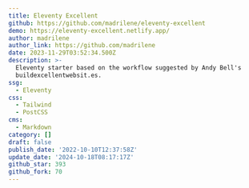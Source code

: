```yaml
---
title: Eleventy Excellent
github: https://github.com/madrilene/eleventy-excellent
demo: https://eleventy-excellent.netlify.app/
author: madrilene
author_link: https://github.com/madrilene
date: 2023-11-29T03:52:34.500Z
description: >-
  Eleventy starter based on the workflow suggested by Andy Bell's
  buildexcellentwebsit.es.
ssg:
  - Eleventy
css:
  - Tailwind
  - PostCSS
cms:
  - Markdown
category: []
draft: false
publish_date: '2022-10-10T12:37:58Z'
update_date: '2024-10-18T08:17:17Z'
github_star: 393
github_fork: 70
---
```

